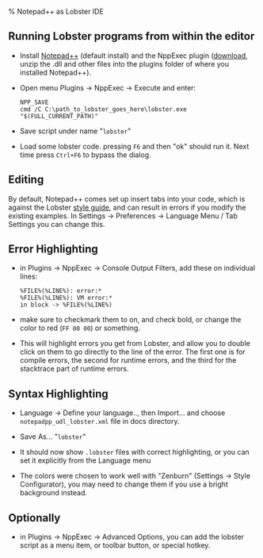 % Notepad++ as Lobster IDE

Running Lobster programs from within the editor
-----------------------------------------------

-   Install [Notepad++][2] (default install) and the NppExec plugin
    ([download][1], unzip the .dll and other files into the plugins folder of
    where you installed Notepad++).

[1]: <http://sourceforge.net/projects/npp-plugins/files/NppExec/>

[2]: <http://notepad-plus-plus.org/>

-   Open menu Plugins -\> NppExec -\> Execute and enter:

    ~~~~~~~~~~~~~~~~~~~~~~~~~~~~~~~~~~~~~~~~~~~~~~~~~~~~~~~~~~~~~~~~~~~~~~~~~~~~
    NPP_SAVE
    cmd /C C:\path_to_lobster_goes_here\lobster.exe "$(FULL_CURRENT_PATH)"
    ~~~~~~~~~~~~~~~~~~~~~~~~~~~~~~~~~~~~~~~~~~~~~~~~~~~~~~~~~~~~~~~~~~~~~~~~~~~~

-   Save script under name "`lobster`"

-   Load some lobster code. pressing `F6` and then "ok" should run it. Next time
    press `Ctrl+F6` to bypass the dialog.



Editing
-------

By default, Notepad++ comes set up insert tabs into your code, which is against
the Lobster [style guide][3], and can result in errors if you modify the
existing examples. In Settings -\> Preferences -\> Language Menu / Tab Settings
you can change this.

[3]: <style_guide.html>



Error Highlighting
------------------

-   in Plugins -\> NppExec -\> Console Output Filters, add these on individual
    lines:

    ~~~~~~~~~~~~~~~~~~~~~~~~~~~~~~~~~~~~~~~~~~~~~~~~~~~~~~~~~~~~~~~~~~~~~~~~~~~~
    %FILE%(%LINE%): error:*
    %FILE%(%LINE%): VM error:*
    in block -> %FILE%(%LINE%)
    ~~~~~~~~~~~~~~~~~~~~~~~~~~~~~~~~~~~~~~~~~~~~~~~~~~~~~~~~~~~~~~~~~~~~~~~~~~~~

-   make sure to checkmark them to on, and check bold, or change the color to
    red (`FF 00 00`) or something.

-   This will highlight errors you get from Lobster, and allow you to double
    click on them to go directly to the line of the error. The first one is for
    compile errors, the second for runtime errors, and the third for the
    stacktrace part of runtime errors.



Syntax Highlighting
-------------------

-   Language -\> Define your language.., then Import... and choose
    `notepadpp_udl_lobster.xml` file in docs directory.

-   Save As... "`lobster`"

-   It should now show `.lobster` files with correct highlighting, or you can
    set it explicitly from the Language menu

-   The colors were chosen to work well with "Zenburn" (Settings -\> Style
    Configurator), you may need to change them if you use a bright background
    instead.



Optionally
----------

-   in Plugins -\> NppExec -\> Advanced Options, you can add the lobster script
    as a menu item, or toolbar button, or special hotkey.
